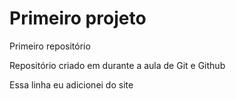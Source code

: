 # Primeiro projeto
 Primeiro repositório

 Repositório criado em durante a aula de Git e Github
 
 Essa linha eu adicionei do site
